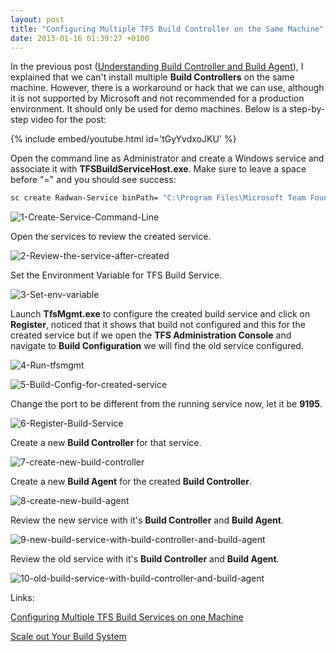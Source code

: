 ```yaml
---
layout: post
title: "Configuring Multiple TFS Build Controller on the Same Machine"
date: 2013-01-16 01:39:27 +0100
---
```


In the previous post ([Understanding Build Controller and Build Agent](https://mohamedradwan-devops.github.ioposts/understanding-build-controller-and-build-agent-for-tfs-team-foundation-server/ "Understanding Build Controller and Build Agent")), I explained that we can't install multiple **Build Controllers** on the same machine. However, there is a workaround or hack that we can use, although it is not supported by Microsoft and not recommended for a production environment. It should only be used for demo machines. Below is a step-by-step video for the post:

{% include embed/youtube.html id='tGyYvdxoJKU' %}

Open the command line as Administrator and create a Windows service and associate it with **TFSBuildServiceHost.exe**. Make sure to leave a space before "=" and you should see success:

```sh
sc create Radwan-Service binPath= "C:\Program Files\Microsoft Team Foundation Server 11.0\Tools\TfsBuildServiceHost.exe /NamedInstance:Radwan-Service" DisplayName= "Radwan-DisplayName"
```



![1-Create-Service-Command-Line](/assets/images/2013/01/1-create-service-command-line-1.jpg)

Open the services to review the created service.

![2-Review-the-service-after-created](/assets/images/2013/01/2-review-the-service-after-created-1.jpg)

Set the Environment Variable for TFS Build Service. 

![3-Set-env-variable](/assets/images/2013/01/3-set-env-variable-1.jpg)


Launch **TfsMgmt.exe** to configure the created build service and click
on **Register**, noticed that it shows that build not configured and
 this for the created service but if we open the **TFS
Administration Console** and navigate to **Build Configuration** we will
find the old service
configured. 

![4-Run-tfsmgmt](/assets/images/2013/01/4-run-tfsmgmt-1.jpg)

![5-Build-Config-for-created-service](/assets/images/2013/01/5-build-config-for-created-service-1.jpg)


Change the port to be different from the running service now, let it be
**9195**. 

![6-Register-Build-Service](/assets/images/2013/01/6-register-build-service-1.jpg)

Create a new **Build Controller** for that
service. 

![7-create-new-build-controller](/assets/images/2013/01/7-create-new-build-controller-1.jpg)


Create a new **Build Agent** for the created **Build
Controller**. 

![8-create-new-build-agent](/assets/images/2013/01/8-create-new-build-agent-1.jpg)

Review the new service with it\'s **Build Controller** and **Build
Agent**.

![9-new-build-service-with-build-controller-and-build-agent](/assets/images/2013/01/9-new-build-service-with-build-controller-and-build-agent-1.jpg)


Review the old service with it\'s **Build Controller** and **Build
Agent**.

![10-old-build-service-with-build-controller-and-build-agent](/assets/images/2013/01/10-old-build-service-with-build-controller-and-build-agent-1.jpg)


Links: 

[Configuring Multiple TFS Build Services on one Machine](http://blogs.msdn.com/b/jimlamb/archive/2010/04/13/configuring-multiple-tfs-build-services-on-one-machine.aspx "Configuring Multiple TFS Build Services on one Machine")

[Scale out Your Build System](http://msdn.microsoft.com/library/dd793166.aspx "Scale out Your Build System")

